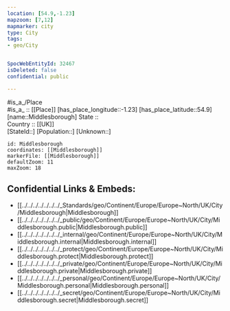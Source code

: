 ```yaml
---
location: [54.9,-1.23] 
mapzoom: [7,12] 
mapmarker: city 
type: City
tags:
- geo/City


SpocWebEntityId: 32467
isDeleted: false
confidential: public

---
```

#is_a_/Place  
#is_a_ :: [[Place]] 
[has_place_longitude::-1.23] 
[has_place_latitude::54.9] 
[name::Middlesborough] 
State ::  
Country :: [[UK]]  
[StateId::] 
[Population::] 
[Unknown::] 


```leaflet
id: Middlesborough
coordinates: [[Middlesborough]] 
markerFile: [[Middlesborough]] 
defaultZoom: 11 
maxZoom: 18
```


## Confidential Links & Embeds: 
- [[../../../../../../../_Standards/geo/Continent/Europe/Europe~North/UK/City/Middlesborough|Middlesborough]] 
- [[../../../../../../../_public/geo/Continent/Europe/Europe~North/UK/City/Middlesborough.public|Middlesborough.public]] 
- [[../../../../../../../_internal/geo/Continent/Europe/Europe~North/UK/City/Middlesborough.internal|Middlesborough.internal]] 
- [[../../../../../../../_protect/geo/Continent/Europe/Europe~North/UK/City/Middlesborough.protect|Middlesborough.protect]] 
- [[../../../../../../../_private/geo/Continent/Europe/Europe~North/UK/City/Middlesborough.private|Middlesborough.private]] 
- [[../../../../../../../_personal/geo/Continent/Europe/Europe~North/UK/City/Middlesborough.personal|Middlesborough.personal]] 
- [[../../../../../../../_secret/geo/Continent/Europe/Europe~North/UK/City/Middlesborough.secret|Middlesborough.secret]] 
